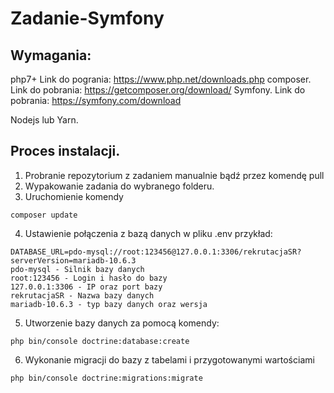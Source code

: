 # Zadanie-Symfony
## Wymagania:
  php7+ Link do pogrania: https://www.php.net/downloads.php
  composer. Link do pobrania: https://getcomposer.org/download/
  Symfony. Link do pobrania: https://symfony.com/download
  
  Nodejs lub Yarn.
  
 ## Proces instalacji.
  1) Probranie repozytorium z zadaniem manualnie bądź przez komendę pull
  2) Wypakowanie zadania do wybranego folderu.
  3) Uruchomienie komendy 
  ```
  composer update
  ```
  4) Ustawienie połączenia z bazą danych w pliku .env przykład:
  ```
  DATABASE_URL=pdo-mysql://root:123456@127.0.0.1:3306/rekrutacjaSR?serverVersion=mariadb-10.6.3
  pdo-mysql - Silnik bazy danych
  root:123456 - Login i hasło do bazy
  127.0.0.1:3306 - IP oraz port bazy
  rekrutacjaSR - Nazwa bazy danych
  mariadb-10.6.3 - typ bazy danych oraz wersja
  ```
  5) Utworzenie bazy danych za pomocą komendy:
  ```
  php bin/console doctrine:database:create
  ```
  6) Wykonanie migracji do bazy z tabelami i przygotowanymi wartościami
  ```
  php bin/console doctrine:migrations:migrate
  ```
  
  
